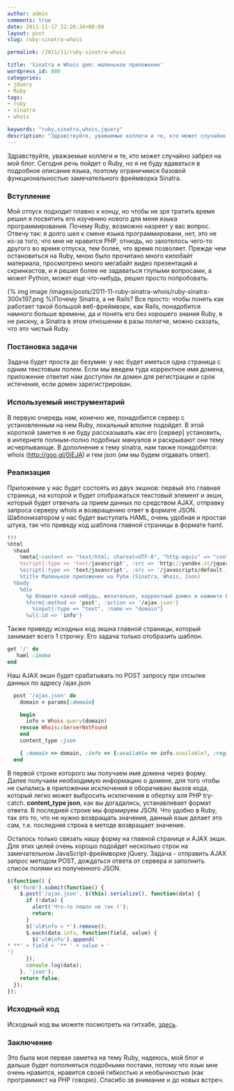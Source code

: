 ```yaml
---
author: admin
comments: true
date: 2011-11-17 22:26:34+00:00
layout: post
slug: ruby-sinatra-whois

permalink: /2011/11/ruby-sinatra-whois

title: 'Sinatra и Whois gem: маленькое приложение'
wordpress_id: 800
categories:
- jQuery
- Ruby
tags:
- ruby
- sinatra
- whois

keywords: "ruby,sinatra,whois,jquery"
description: "Здравствуйте, уважаемые коллеги и те, кто может случайно забрел на мой блог. Сегодня речь пойдет о Ruby, но я не буду вдаваться в подробное описание язык"
---
```


Здравствуйте, уважаемые коллеги и те, кто может случайно забрел на мой блог. Сегодня речь пойдет о Ruby, но я не буду вдаваться в подробное описание языка, поэтому ограничимся базовой функциональностью замечательного фреймворка Sinatra.

<!-- more -->

### Вступление

Мой отпуск подходит плавно к концу, но чтобы не зря тратить время решил я посвятить его изучению нового для меня языка программирования. Почему Ruby, возможно назреет у вас вопрос. Отвечу так: я долго шел к смене языка программировани, нет, это не из-за того, что мне не нравится PHP, отнюдь, но захотелось чего-то другого во время отпуска, тем более, что время позволяет. Прежде чем остановиться на Ruby, мною было прочитано много килобайт материала, просмотрено много мегабайт видео презентаций и скринкастов, и я решил более не задаваться глупыми вопросами, а может Python, может еще что-нибудь, решил просто попробовать.

{% img image /images/posts/2011-11-ruby-sinatra-whois/ruby-sinatra-300x197.png %}Почему Sinatra, а не Rails? Все просто: чтобы понять как работает такой большой веб-фреймворк, как Rails, понадобится намного больше времени, да и понять его без хорошего знания Ruby, я не рискну, а Sinatra в этом отношении в разы полегче, можно сказать, что это чистый Ruby.

### Постановка задачи

Задача будет проста до безумия: у нас будет иметься одна страница с одним текстовым полем. Если мы введем туда корректное имя домена, приложение ответит нам доступен ли домен для регистрации и срок истечения, если домен зарегистрирован.

### Используемый инструментарий

В первую очередь нам, конечно же, понадобится сервер с установленным на нем Ruby, локальный вполне подойдет. В этой короткой заметке я не буду рассказывать как его [сервер] установить, в интернете полным-полно подобных мануалов и раскрывают они тему исчерпывающе. В дополнение к гему sinatra, нам также понадобятся: whois (http://goo.gl/0jEJA) и гем json (им мы будем отдавать ответ).

### Реализация

Приложение у нас будет состоять из двух экшнов: первый это главная страница, на которой и будет отображаться текстовый элемент и экшн, который будет отвечать за прием данных по средством AJAX, отправку запроса серверу whois и возвращению ответ в формате JSON.
Шаблонизатором у нас будет выступать HAML, очень удобная и простая штука, так что приведу код шаблона главной страницы в формате haml.


``` ruby
!!!
%html
  %head
    %meta{:content => "text/html; charset=UTF-8", "http-equiv" => "content-type"}/
    %script{:type => 'text/javascript', :src => 'http://yandex.st/jquery/1.7.0/jquery.min.js'}
    %script{:type => 'text/javascript', :src => '/javascripts/default.js'}
    %title Маленькое приложение на Руби (Sinatra, Whois, Json)
  %body
    %div
      %p Впишите какой-нибудь, желательно, корректный домен и нажмите Enter
      %form{:method => 'post', :action => '/ajax.json'}
        %input{:type => "text", :name => "domain"}
      %ul{:id => 'info'}
```


Также приведу исходных код экшна главной страницы, который занимает всего 1 строчку. Его задача только отобразить шаблон.


``` ruby
get '/' do
   haml :index
end
```


Наш AJAX экшн будет срабатывать по POST запросу при отсылке данных по адресу /ajax.json


``` ruby
  post '/ajax.json' do
    domain = params[:domain]

    begin
      info = Whois.query(domain)
    rescue Whois::ServerNotFound
    end
    content_type :json

    { :domain => domain, :info => {:available => info.available?, :registered => info.registered?, :expires => info.expires_on} }.to_json unless info.nil?
  end
```


В первой строке которого мы получаем имя домена через форму. Далее получаем необходимую информацию о домене, для того чтобы не сыпались в приложении исключения я оборачиваю вызов кода, который легко может выбросить исключения в обертку аля PHP try-catch. **content_type json**, как вы догадались, устанавливает формат ответа. В последней строке мы формируем JSON. Что удобно в Ruby, так это то, что не нужно возвращать значения, данный язык делает это сам, т.е. последняя строка в методе возвращает значение.

Осталось только связать нашу форму на главной странице и AJAX экшн. Для этих целей очень хорошо подойдет несколько строк на замечательном JavaScript-фреймворке jQuery. Задача - отправить AJAX запрос методом POST, дождаться ответа от сервера и заполнить список полями из полученного JSON.


``` javascript
$(function() {
  $('form').submit(function() {
    $.post('/ajax.json', $(this).serialize(), function(data) {
      if (!data) {
        alert('Что-то пошло не так (');
        return;
      }
      $('ul#info > *').remove();
      $.each(data.info, function(field, value) {
        $('ul#info').append('
* **' + field + '** ' + value + '
')
      });
      console.log(data);
    }, 'json');
    return false;
  });
});
```



### Исходный код

Исходный код вы можете посмотреть на гитхабе, [здесь](https://github.com/vredniy/sinatra-whois).


### Заключение

Это была моя первая заметка на тему Ruby, надеюсь, мой блог и дальше будет пополняться подобными постами, потому что язык мне очень нравится, нравится своей гибкостью и необычностью (как программист на PHP говорю). Спасибо зв внимание и до новых встреч.
